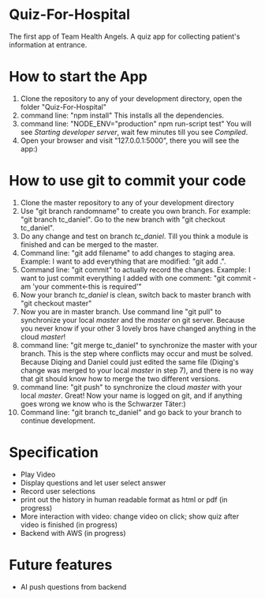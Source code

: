 # Quiz-For-Hospital
The first app of Team Health Angels. A quiz app for collecting patient's information at entrance.

# How to start the App
1. Clone the repository to any of your development directory, open the folder "Quiz-For-Hospital"
2. command line: "npm install" This installs all the dependencies.
3. command line: "NODE_ENV="production" npm run-script test" You will see *Starting developer server*, wait few minutes till you see *Compiled*.
4. Open your browser and visit "127.0.0.1:5000", there you will see the app:)

# How to use git to commit your code
1. Clone the master repository to any of your development directory
2. Use "git branch randomname" to create you own branch. For example: "git branch tc_daniel". Go to the new branch with "git checkout tc_daniel".
3. Do any change and test on branch *tc_daniel*. Till you think a module is finished and can be merged to the master.
4. Command line: "git add filename" to add changes to staging area. Example: I want to add everything that are modified: "git add .". 
5. Command line: "git commit" to actually record the changes. Example: I want to just commit everything I added with one comment: "git commit -am 'your comment<-this is required'"
6. Now your branch *tc_daniel* is clean, switch back to master branch with "git checkout master"
7. Now you are in master branch. Use command line "git pull" to synchronize your local *master* and the *master* on git server. Because you never know if your other 3 lovely bros have changed anything in the cloud *master*!
8. command line: "git merge tc_daniel" to synchronize the master with your branch. This is the step where conflicts may occur and must be solved. Because Diqing and Daniel could just edited the same file (Diqing's change was merged to your local *master* in step 7), and there is no way that git should know how to merge the two different versions.
9. command line: "git push" to synchronize the cloud *master* with your local *master*. Great! Now your name is logged on git, and if anything goes wrong we know who is the Schwarzer Täter:)
10. Command line: "git branch tc_daniel" and go back to your branch to continue development.

# Specification
 - Play Video
 - Display questions and let user select answer
 - Record user selections
 - print out the history in human readable format as html or pdf (in progress)
 - More interaction with video: change video on click; show quiz after video is finished (in progress)
 - Backend with AWS (in progress)

# Future features
 - AI push questions from backend
